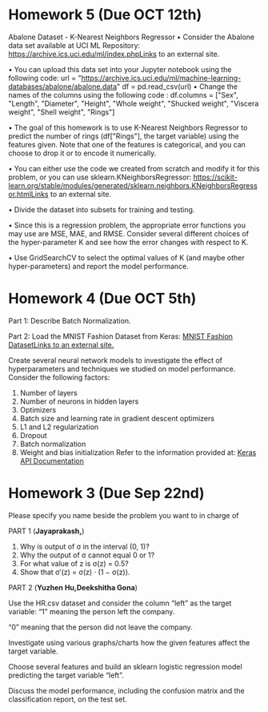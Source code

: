 # Homework 5 (Due OCT 12th)

Abalone Dataset - K-Nearest Neighbors Regressor
• Consider the Abalone data set available at UCI ML Repository:
https://archive.ics.uci.edu/ml/index.phpLinks to an external site.

• You can upload this data set into your Jupyter notebook using the following code:
   url = "https://archive.ics.uci.edu/ml/machine-learning-databases/abalone/abalone.data"
   df = pd.read_csv(url)
• Change the names of the columns using the following code :
   df.columns = ["Sex", "Length", "Diameter", "Height", "Whole weight", "Shucked weight", "Viscera weight", "Shell weight", "Rings"]

• The goal of this homework is to use K-Nearest Neighbors Regressor to predict the number of rings (df["Rings"], the target variable) using the features given. Note that one of the features is categorical, and you can choose to drop it or to encode it numerically.

• You can either use the code we created from scratch and modify it for this problem, or you can use sklearn.KNeighborsRegressor:
https://scikit-learn.org/stable/modules/generated/sklearn.neighbors.KNeighborsRegressor.htmlLinks to an external site.

• Divide the dataset into subsets for training and testing.

• Since this is a regression problem, the appropriate error functions you may use are MSE, MAE, and RMSE. Consider several different choices of the hyper-parameter K and see how the error changes with respect to K.

• Use GridSearchCV to select the optimal values of K (and maybe other hyper-parameters) and report the model performance.




# Homework 4 (Due OCT 5th)

Part 1:
Describe Batch Normalization.

Part 2:
Load the MNIST Fashion Dataset from Keras:
[MNIST Fashion DatasetLinks to an external site.](https://keras.io/api/datasets/fashion_mnist/)

Create several neural network models to investigate the effect of hyperparameters and techniques we studied on model performance. Consider the following factors:

1. Number of layers
2. Number of neurons in hidden layers
3. Optimizers
4. Batch size and learning rate in gradient descent optimizers
5. L1 and L2 regularization
6. Dropout
7. Batch normalization
8. Weight and bias initialization
Refer to the information provided at:
[Keras API Documentation](https://keras.io/api/)




# Homework 3 (Due Sep 22nd)
Please specify you name beside the problem you want to in charge of 

PART 1 (**Jayaprakash,**)

   1. Why is output of σ in the interval (0, 1)?
   2. Why the output of σ cannot equal 0 or 1?
   3. For what value of z is σ(z) = 0.5?
   4. Show that σ′(z) = σ(z) · (1 − σ(z)).

PART 2 (**Yuzhen Hu,Deekshitha Gona**)

Use the HR.csv dataset and consider the column “left” as the target variable:
“1” meaning the person left the company.

“0” meaning that the person did not leave the company.

Investigate using various graphs/charts how the given features affect the target variable.

Choose several features and build an sklearn logistic regression model predicting the target variable “left”.

Discuss the model performance, including the confusion matrix and the classification report, on the test set.


